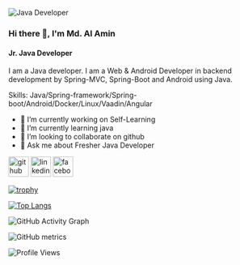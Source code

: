
![Java Developer](https://media-exp1.licdn.com/dms/image/C4E16AQF7tzg7DPWKow/profile-displaybackgroundimage-shrink_350_1400/0/1632582653356?e=1668038400&v=beta&t=5Kmh0js6WwHKM9EfQmfmLJpxRPNKYY543ZTWSr2qRmc)

### Hi there 👋, I'm Md. Al Amin
#### Jr. Java Developer


I am a Java developer. I am a Web & Android Developer in backend development by  Spring-MVC, Spring-Boot and Android using Java.

Skills: Java/Spring-framework/Spring-boot/Android/Docker/Linux/Vaadin/Angular

- 🔭 I’m currently working on Self-Learning 
- 🌱 I’m currently learning java 
- 👯 I’m looking to collaborate on github 
- 💬 Ask me about Fresher Java Developer 


[<img src='https://cdn.jsdelivr.net/npm/simple-icons@3.0.1/icons/github.svg' alt='github' height='40'>](https://github.com/AlaminRonya)  [<img src='https://cdn.jsdelivr.net/npm/simple-icons@3.0.1/icons/linkedin.svg' alt='linkedin' height='40'>](https://www.linkedin.com/in/https://www.linkedin.com/in/md-al-amin-rony-53b4a9221//)  [<img src='https://cdn.jsdelivr.net/npm/simple-icons@3.0.1/icons/facebook.svg' alt='facebook' height='40'>](https://www.facebook.com/https://www.facebook.com/alamin.rony.1023)  

[![trophy](https://github-profile-trophy.vercel.app/?username=AlaminRonya)](https://github.com/ryo-ma/github-profile-trophy)

[![Top Langs](https://github-readme-stats.vercel.app/api/top-langs/?username=AlaminRonya&layout=compact)](https://github.com/AlaminRonya/github-readme-stats)

![GitHub Activity Graph](https://activity-graph.herokuapp.com/graph?username=AlaminRonya)  

![GitHub metrics](https://metrics.lecoq.io/AlaminRonya)  

![Profile Views](https://shields.io/badge/dynamic/json?url=https://api.github.com/users/AlaminRonya&query=$.followers&label=Profile%20Views)
